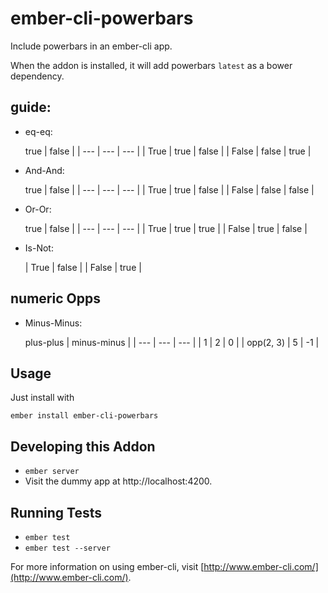 # ember-cli-powerbars

Include powerbars in an ember-cli app.

When the addon is installed, it will add powerbars `latest` as
a bower dependency.

## guide:

*   eq-eq:

     true | false |
    | --- | --- | --- |
    | True | true | false |
    | False | false | true |

*   And-And:

     true | false |
    | --- | --- | --- |
    | True | true | false |
    | False | false | false |

*   Or-Or:

     true | false |
    | --- | --- | --- |
    | True | true | true |
    | False | true | false |

*   Is-Not:

    | True | false |
    | False | true |

## numeric Opps

*   Minus-Minus:

     plus-plus | minus-minus |
    | --- | --- | --- |
    | 1 | 2 | 0 |
    | opp(2, 3) | 5 | -1 |


## Usage
Just install with

    ember install ember-cli-powerbars

## Developing this Addon

* `ember server`
* Visit the dummy app at http://localhost:4200.

## Running Tests

* `ember test`
* `ember test --server`

For more information on using ember-cli, visit [http://www.ember-cli.com/](http://www.ember-cli.com/).
